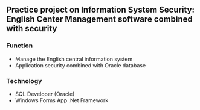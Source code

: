 ## Practice project on Information System Security: English Center Management software combined with security


### Function

- Manage the English central information system 
- Application security combined with Oracle database


### Technology
- SQL Developer (Oracle)
- Windows Forms App .Net Framework
